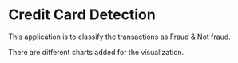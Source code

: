 # Credit Card Detection

This application is to classify the transactions as Fraud & Not fraud.

There are different charts added for the visualization. 
